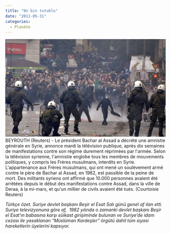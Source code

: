 ```yaml
---
title: "0n bin tutuklu"
date: "2011-05-31"
categories: 
  - Planéte
---
```


[![suriyede_olaylar_.jpg](../uploads/2011/05/suriyede_olaylar_.jpg)](../uploads/2011/05/suriyede_olaylar_.jpg "suriyede_olaylar_.jpg") BEYROUTH (Reuters) - Le président Bachar al Assad a décrété une amnistie générale en Syrie, annonce mardi la télévision publique, après dix semaines de manifestations contre son régime durement réprimées par l'armée. Selon la télévision syrienne, l'amnistie englobe tous les membres de mouvements politiques, y compris les Frères musulmans, interdits en Syrie. L'appartenance aux Frères musulmans, qui ont mené un soulèvement armé contre le père de Bachar al Assad, en 1982, est passible de la peine de mort. Des militants syriens ont affirmé que 10.000 personnes avaient été arrêtées depuis le début des manifestations contre Assad, dans la ville de Deraa, à la mi-mars, et qu'un millier de civils avaient été tués. (Courtoisie Reuters)

_Türkçe özet. Suriye devlet başkanı Beşir el Esat Salı günü genel af ilan etti. Suriye televizyonuna göre af,  1982 yılında o zamanki devlet başkanı Beşir el Esat’ın babasına karşı süikast girişiminde bulunan ve Suriye’de idam cezası ile yasaklanan “Müslüman Kardeşler” örgütü dahil tüm siyasi hareketlerin üyelerini kapsıyor._
